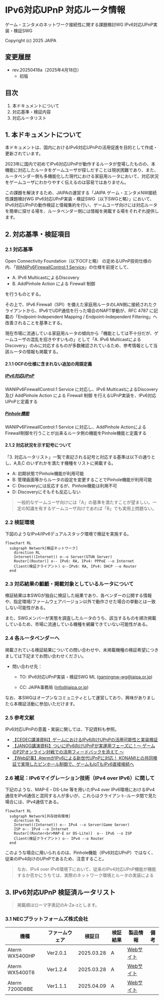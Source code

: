 # IPv6対応UPnP 対応ルータ情報

ゲーム・エンタメのネットワーク接続性に関する課題検討WG IPv6対応UPnP実装・検証SWG

Copyright (c) 2025 JAIPA

## 変更履歴

- rev.20250418a（2025年4月18日）
	- 初版

## 目次

1. 本ドキュメントについて
2. 対応基準・検証内容
3. 対応ルータリスト

## 1. 本ドキュメントについて

本ドキュメントは、国内におけるIPv6対応UPnPの活用促進を目的として作成・更新されています。

2023年に国内で初めてIPv6対応UPnPが動作するルータが登場したものの、本機能に対応したルータをゲームユーザが探しだすことは現状困難であり、また、ルータベンダー側も多機能化した現代における家庭用ルータにおいて、対応状況をゲームユーザにわかりやすく伝えるのは容易ではありません。

この課題を解決するため、JAIPAの運営する「JAIPA ゲーム・エンタメNW接続性課題検討WG IPv6対応UPnP実装・検証SWG（以下SWGと略）」において、IPv6対応UPnPの動作検証と情報集約を行い、ゲームユーザ向けには対応ルータを簡単に探せる場を、ルータベンダー側には情報を掲載する場をそれぞれ提供します。

## 2. 対応基準・検証項目

### 2.1 対応基準

Open Connectivity Foundation（以下OCFと略） の定めるUPnP技術仕様の内、「[WANIPv6FirewallControl:1 Service](https://upnp.org/specs/gw/UPnP-gw-WANIPv6FirewallControl-v1-Service.pdf)」の仕様を前提として、

- A. IPv6 MulticastによるDiscovery
- B. AddPinhole Action による Firewall 制御

を行うものとする。

その上で、IPv6 Firewall（SPI）を備えた家庭用ルータのLAN側に接続されたクライアントから、IPv6でUDP通信を行った場合のNAPT挙動が、RFC 4787 に記載の「Endpoint-Independent Mapping / Endpoint-Independent Filtering」へ改善されることを基準とする。

現在市場に流通している家庭用ルータの傾向から「機能としては不十分だが、ゲームユーザの混乱を招きやすいもの」として「A. IPv6 MulticastによるDiscovery」のみに対応するものが多数確認されているため、参考情報として当該ルータの情報も掲載する。

#### 2.1.1 OCFの仕様に含まれない追加の用語定義

##### <u>IPv6対応UPnP</u>

WANIPv6FirewallControl:1 Service に対応し、IPv6 MulticastによるDiscovery 及び AddPinhole Action による Firewall 制御 を行えるUPnP実装を、IPv6対応UPnPと定義する

##### <u>Pinhole機能</u>

WANIPv6FirewallControl:1 Service に対応し、AddPinhole ActionによるFirewall制御を行うことが出来るルータ側の機能をPinhole機能と定義する

#### 2.1.2 対応状況を示す記号について

「3. 対応ルータリスト」一覧で表記される記号と対応する基準は以下の通りとし、A,B,C のいずれかを満たす機種をリストに掲載する。

- A: 初期状態でPinhole機能が利用可能
- B: 管理画面等からルータの設定を変更することでPinhole機能が利用可能
- C: Discoveryには反応するが、Pinhole機能は利用不可
- D: Discoveryにそもそも反応しない

> 一般的なゲームユーザ向けには「A」の基準を満たすことが望ましい。一定の知識を有するゲームユーザ向けであれば「B」でも実用上問題ない。

### 2.2 検証環境

下図のようなIPv4/IPv6デュアルスタック環境で検証を実施する。

```mermaid
flowchart RL
  subgraph Network[検証ネットワーク]
    direction RL
    Internet((Internet)) o--o Server(STUN Server)
    Router[(Router)] o-- IPv6: RA, IPv4: PPPoE --o Internet
    Client(検証クライアント) o--IPv6: RA, IPv4: DHCP --o Router
  end
```

### 2.3 対応結果の齟齬・掲載対象としているルータについて

検証結果は本SWGが独自に検証した結果であり、各ベンダーの公開する情報や、指定環境/ファームウェアバージョン以外で動作させた場合の挙動とは一致しない可能性がある。

また、SWGメンバーが実態を調査したルータのうち、該当するものを順次掲載しているため、市場に流通している機種を網羅できていない可能性がある。

### 2.4 各ルータベンダーへ

掲載されている検証結果についての問い合わせや、未掲載機種の検証希望につきましては下記までお問い合わせください。

- 問い合わせ先：

  - TO: IPv6対応UPnP実装・検証SWG ML (gamingnw-wg@jaipa.or.jp)

  - CC: JAIPA事務局 (info@jaipa.or.jp)

なお、本SWGはオープンなコミュニティとして運営しており、興味がありましたら本検証活動に参加いただけます。


### 2.5 参考文献

IPv6対応UPnPの意義・実装に関しては、下記資料も参照。

- [【CEDEC講演資料】ゲームにおけるIPv6向けUPnPの活用可能性と実装検証](https://cedil.cesa.or.jp/cedil_sessions/view/2619)
- [【JANOG講演資料】ついにIPv6向けUPnPが実運用フェーズに！〜 ゲームのP2Pオンライン対戦での活用フィードバックを添えて 〜](https://www.janog.gr.jp/meeting/janog53/upnp/)
- [【Web記事】AtermがIPv6による新世代UPnPに対応！ KONAMIとの共同検証で実現したピンホール制御で、ゲームもIoTもIPv6直接接続へ](https://internet.watch.impress.co.jp/docs/column/shimizu/1538789.html)

### 2.6 補足：IPv6マイグレーション技術（IPv4 over IPv6）に関して

下記のような、MAP-E・DS-Lite 等を用いたIPv4 over IPv6環境におけるIPv4通信をIPv6通信と混同する人が多いが、これらはクライアント-ルータ間で見た場合には、IPv4通信である。

```mermaid
flowchart RL
  subgraph Network[共存技術環境]
    direction RL
    Internet((Internet)) o-- IPv4 --o Server(Game Server)
    ISP o-- IPv4 --o Internet
    Router[(Router<br>MAP-E or DS-Lite)]  o-- IPv6 --o ISP
    Client(検証クライアント) o-- IPv4 --o Router
  end
```

このような場合に用いられるのは、Pinhole機能（IPv6対応UPnP）ではなく、従来のIPv4向けのUPnPであるため、注意すること。

> なお、IPv4 over IPv6環境下において、従来のIPv4対応UPnP機能が機能するか否かにうちては、実際のネットワーク環境とルータの実装による

## 3. IPv6対応UPnP 検証済ルータリスト

> 掲載順はローマ字表記のA-Za-zとします。

### 3.1 NECプラットフォームズ株式会社

| 機種   | ファームウェア | 検証日     | 検証結果 | 製品情報 | 備考 |
| -------- | -------------- | ---------- | -------- | ---- | ---- |
| Aterm WX5400HP | Ver2.0.1  | 2025.03.28 | A       | [Webサイト](https://www.aterm.jp/product/atermstation/product/warpstar/wx5400hp/) |      |
| Aterm WX5400T6 | Ver1.2.4  | 2025.03.28 | A       | [Webサイト](https://www.aterm.jp/product/atermstation/product/warpstar/wx5400t6/) |      |
| Aterm 7200D8BE | Ver1.1.1 | 2025.04.09 | A | [Webサイト](https://www.aterm.jp/product/atermstation/product/warpstar/7200d8be/) | |
